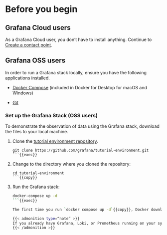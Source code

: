 # Before you begin

## Grafana Cloud users

As a Grafana Cloud user, you don’t have to install anything. Continue to [Create a contact point](https://grafana.com#create-a-contact-point).

## Grafana OSS users

In order to run a Grafana stack locally, ensure you have the following applications installed.

- [Docker Compose](https://docs.docker.com/get-docker/) (included in Docker for Desktop for macOS and Windows)

- [Git](https://git-scm.com/)

### Set up the Grafana Stack (OSS users)

To demonstrate the observation of data using the Grafana stack, download the files to your local machine.

1. Clone the [tutorial environment repository](https://www.github.com/grafana/tutorial-environment).

   ```
   git clone https://github.com/grafana/tutorial-environment.git
   ```{{exec}}

1. Change to the directory where you cloned the repository:

   ```
   cd tutorial-environment
   ```{{copy}}

1. Run the Grafana stack:

   ```bash
   docker-compose up -d 
   ```{{exec}}

   The first time you run `docker compose up -d`{{copy}}, Docker downloads all the necessary resources for the tutorial. This might take a few minutes, depending on your internet connection.

   {{< admonition type=“note” >}}
   If you already have Grafana, Loki, or Prometheus running on your system, you might see errors, because the Docker image is trying to use ports that your local installations are already using. If this is the case, stop the services, then run the command again.
   {{< /admonition >}}
